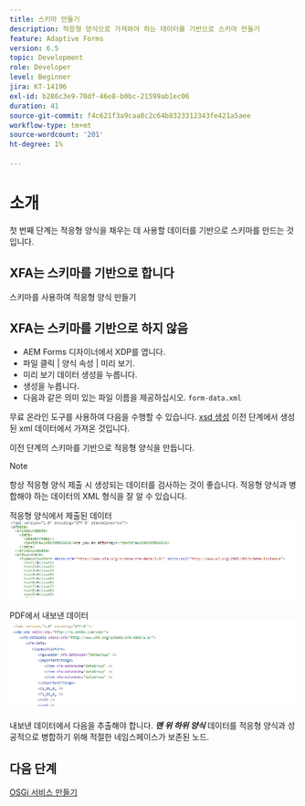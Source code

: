 ```yaml
---
title: 스키마 만들기
description: 적응형 양식으로 가져와야 하는 데이터를 기반으로 스키마 만들기
feature: Adaptive Forms
version: 6.5
topic: Development
role: Developer
level: Beginner
jira: KT-14196
exl-id: b286c3e9-70df-46e8-b0bc-21599ab1ec06
duration: 41
source-git-commit: f4c621f3a9caa8c2c64b8323312343fe421a5aee
workflow-type: tm+mt
source-wordcount: '201'
ht-degree: 1%

---
```


# 소개

첫 번째 단계는 적응형 양식을 채우는 데 사용할 데이터를 기반으로 스키마를 만드는 것입니다.

## XFA는 스키마를 기반으로 합니다

스키마를 사용하여 적응형 양식 만들기

## XFA는 스키마를 기반으로 하지 않음

* AEM Forms 디자이너에서 XDP를 엽니다.
* 파일 클릭 | 양식 속성 | 미리 보기.
* 미리 보기 데이터 생성을 누릅니다.
* 생성을 누릅니다.
* 다음과 같은 의미 있는 파일 이름을 제공하십시오. `form-data.xml`

무료 온라인 도구를 사용하여 다음을 수행할 수 있습니다. [xsd 생성](https://www.freeformatter.com/xsd-generator.html) 이전 단계에서 생성된 xml 데이터에서 가져온 것입니다.

이전 단계의 스키마를 기반으로 적응형 양식을 만듭니다.

>[!NOTE]
>항상 적응형 양식 제출 시 생성되는 데이터를 검사하는 것이 좋습니다. 적응형 양식과 병합해야 하는 데이터의 XML 형식을 잘 알 수 있습니다.

적응형 양식에서 제출된 데이터
![제출된 데이터](./assets/af-submitted-data.png)

PDF에서 내보낸 데이터
![내보낸 데이터](./assets/exported-data.png)

내보낸 데이터에서 다음을 추출해야 합니다. **_맨 위 하위 양식_** 데이터를 적응형 양식과 성공적으로 병합하기 위해 적절한 네임스페이스가 보존된 노드.

## 다음 단계

[OSGi 서비스 만들기](./create-osgi-service.md)
